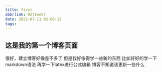 ```yaml
---
title: first
abbrlink: 9271ee57
date: 2022-07-11 02:08:12
tags:
---
```

## 这是我的第一个博客页面

很好，建立博客好像差不多了
但是我好像得学一些新的东西
比如好好的学一下markdown语法
再学一下latex进行公式编辑
博客不知道该更新一些什么